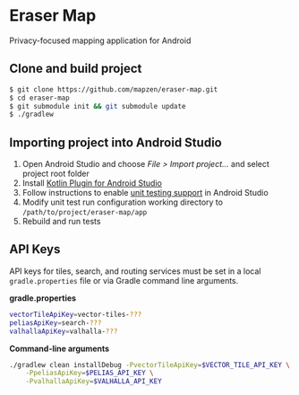 # Eraser Map
Privacy-focused mapping application for Android

## Clone and build project
```bash
$ git clone https://github.com/mapzen/eraser-map.git
$ cd eraser-map
$ git submodule init && git submodule update
$ ./gradlew
```

## Importing project into Android Studio
1. Open Android Studio and choose _File > Import project..._ and select project root folder
2. Install [Kotlin Plugin for Android Studio](https://plugins.jetbrains.com/plugin/6954?pr=androidstudio)
3. Follow instructions to enable [unit testing support](http://tools.android.com/tech-docs/unit-testing-support) in Android Studio
4. Modify unit test run configuration working directory to `/path/to/project/eraser-map/app`
5. Rebuild and run tests

## API Keys

API keys for tiles, search, and routing services must be set in a local `gradle.properties` file or via Gradle command line arguments.

**gradle.properties**

```bash
vectorTileApiKey=vector-tiles-???
peliasApiKey=search-???
valhallaApiKey=valhalla-???
```

**Command-line arguments**

```bash
./gradlew clean installDebug -PvectorTileApiKey=$VECTOR_TILE_API_KEY \
    -PpeliasApiKey=$PELIAS_API_KEY \
    -PvalhallaApiKey=$VALHALLA_API_KEY
```
